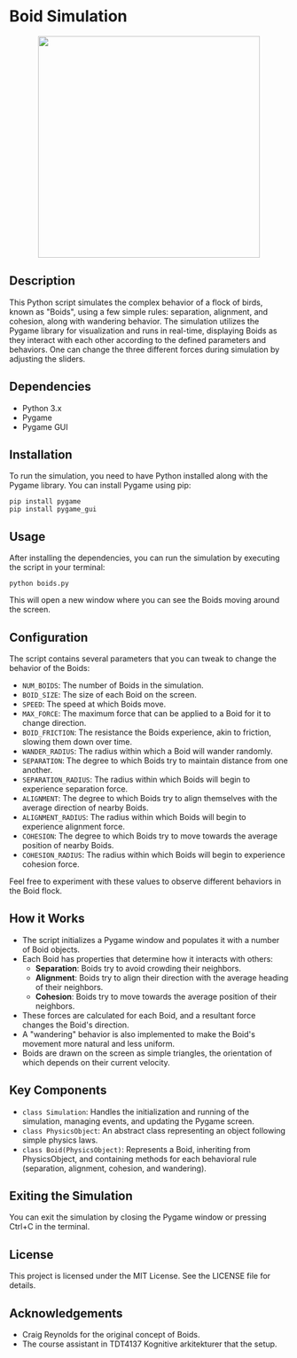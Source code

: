 # Boid Simulation 
<div align="center">
  <img src="https://github.com/SverreNystad/boids-in-python/assets/89105607/795a344b-3423-45f5-b403-9522a26e4049" width="400" height="400">
</div>

## Description
This Python script simulates the complex behavior of a flock of birds, known as "Boids", using a few simple rules: separation, alignment, and cohesion, along with wandering behavior. The simulation utilizes the Pygame library for visualization and runs in real-time, displaying Boids as they interact with each other according to the defined parameters and behaviors.
One can change the three different forces during simulation by adjusting the sliders.

## Dependencies
- Python 3.x
- Pygame
- Pygame GUI

## Installation
To run the simulation, you need to have Python installed along with the Pygame library. You can install Pygame using pip:

```
pip install pygame
pip install pygame_gui
```

## Usage
After installing the dependencies, you can run the simulation by executing the script in your terminal:

```
python boids.py
```

This will open a new window where you can see the Boids moving around the screen.

## Configuration
The script contains several parameters that you can tweak to change the behavior of the Boids:

- `NUM_BOIDS`: The number of Boids in the simulation.
- `BOID_SIZE`: The size of each Boid on the screen.
- `SPEED`: The speed at which Boids move.
- `MAX_FORCE`: The maximum force that can be applied to a Boid for it to change direction.
- `BOID_FRICTION`: The resistance the Boids experience, akin to friction, slowing them down over time.
- `WANDER_RADIUS`: The radius within which a Boid will wander randomly.
- `SEPARATION`: The degree to which Boids try to maintain distance from one another.
- `SEPARATION_RADIUS`: The radius within which Boids will begin to experience separation force.
- `ALIGNMENT`: The degree to which Boids try to align themselves with the average direction of nearby Boids.
- `ALIGNMENT_RADIUS`: The radius within which Boids will begin to experience alignment force.
- `COHESION`: The degree to which Boids try to move towards the average position of nearby Boids.
- `COHESION_RADIUS`: The radius within which Boids will begin to experience cohesion force.

Feel free to experiment with these values to observe different behaviors in the Boid flock.

## How it Works
- The script initializes a Pygame window and populates it with a number of Boid objects.
- Each Boid has properties that determine how it interacts with others:
  - **Separation**: Boids try to avoid crowding their neighbors.
  - **Alignment**: Boids try to align their direction with the average heading of their neighbors.
  - **Cohesion**: Boids try to move towards the average position of their neighbors.
- These forces are calculated for each Boid, and a resultant force changes the Boid's direction.
- A "wandering" behavior is also implemented to make the Boid's movement more natural and less uniform.
- Boids are drawn on the screen as simple triangles, the orientation of which depends on their current velocity.

## Key Components
- `class Simulation`: Handles the initialization and running of the simulation, managing events, and updating the Pygame screen.
- `class PhysicsObject`: An abstract class representing an object following simple physics laws.
- `class Boid(PhysicsObject)`: Represents a Boid, inheriting from PhysicsObject, and containing methods for each behavioral rule (separation, alignment, cohesion, and wandering).

## Exiting the Simulation
You can exit the simulation by closing the Pygame window or pressing Ctrl+C in the terminal.

## License
This project is licensed under the MIT License. See the LICENSE file for details.

## Acknowledgements
- Craig Reynolds for the original concept of Boids.
- The course assistant in TDT4137 Kognitive arkitekturer that the setup.
